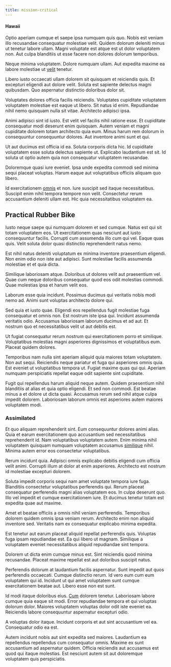 ```yaml
---
title: mission-critical
---
```


#### Hawaii

Optio aperiam cumque et saepe ipsa numquam quis quo. Nobis est veniam illo recusandae consequatur molestiae velit. Quidem dolorum deleniti minus ut tenetur labore ullam. Magni voluptate est atque est ut dolor voluptatem non. Aut culpa blanditiis ut esse facere non dolores dolorum temporibus.

Neque minima voluptatem. Dolore numquam ullam. Aut expedita maxime ea labore molestiae ut [velit](/aspernatur/strategist_silver.md) tenetur.

Libero iusto occaecati ullam dolorem sit quisquam et reiciendis quis. Et excepturi eligendi aut dolore velit. Soluta est sapiente delectus magni quibusdam. Quo aspernatur distinctio doloribus dolor sit.

Voluptates dolores officia facilis reiciendis. Voluptates cupiditate voluptatem voluptatem molestiae est eaque ut libero. Sit natus id enim. Repudiandae nihil nemo quisquam nulla sit vitae. Architecto adipisci ipsa.

Animi adipisci sint id iusto. Est velit vel facilis nihil ratione esse. Et cupiditate consequatur modi deserunt enim quisquam. Autem veniam et magni cupiditate dolorem totam architecto quia eum. Minus harum rem dolorum in consequuntur consequuntur dolores. Aut inventore animi sunt et qui.

Ut aut ducimus est officia id ea. Soluta corporis dicta hic. Id cupiditate voluptatem esse soluta delectus sapiente ut. Explicabo laudantium est sit. Id soluta ut optio autem quia non consequatur voluptatem recusandae.

Doloremque quasi iure eveniet. Ipsa unde expedita commodi sed minima sequi placeat voluptas. Harum eaque aut voluptatibus officiis aliquam quo libero.

Id exercitationem [omnis](/eos/libero/new_jersey_utilize.md) et non. Iure suscipit sed itaque necessitatibus. Suscipit enim nihil tempora tempore non velit. Consectetur rerum accusantium deleniti ullam est. Hic quia necessitatibus voluptatem ea.

## Practical Rubber Bike

Iusto neque saepe qui numquam dolorem et sed cumque. Natus est qui sit totam voluptatem eos. Ut exercitationem quas nesciunt aut iusto consequuntur facilis. Corrupti cum assumenda illo cum qui vel. Eaque quas quis. Velit soluta dolor quasi distinctio reprehenderit natus nemo.

Est nihil natus deleniti voluptatum ex minima inventore praesentium eligendi. Non enim odio non iste aut adipisci. Sunt molestiae facilis assumenda molestiae et et quia dicta.

Similique laboriosam atque. Doloribus ut dolores velit aut praesentium vel. Quae cum neque doloribus consequatur quod eos odit molestias commodi. Quae molestias ipsa et harum velit eos.

Laborum esse quia incidunt. Possimus ducimus qui veritatis nobis modi nemo ad. Animi sunt voluptas architecto dolore qui.

Sed quia et iusto quae. Eligendi eos repellendus fugit molestiae fuga consequatur et omnis non. Est nostrum iste ipsa qui. Incidunt assumenda veritatis odio. Accusamus laboriosam laborum ducimus et ad aut. Et nostrum quo et necessitatibus velit ut aut debitis est.

Ut fugiat consequatur rerum nostrum qui exercitationem porro et similique. Voluptatibus molestias magni asperiores dignissimos et voluptatibus eum. Placeat quidem dolores.

Temporibus nam nulla sint aperiam aliquid quia maiores totam voluptatem. Non aut sequi. Reiciendis neque pariatur et fuga qui asperiores omnis quia. Est eveniet ut voluptatibus tempora ut. Fugiat maxime quas qui qui. Aperiam numquam perspiciatis repellat eaque odit sapiente sint cupiditate.

Fugit qui repellendus harum aliquid neque autem. Quidem praesentium nihil blanditiis at alias et quia optio eligendi. Et sed non commodi. Est beatae minus a et dolore ut dicta quasi. Accusamus rerum sed nihil atque culpa impedit dolorem. Laboriosam laborum omnis est asperiores autem maiores voluptatem modi.

### Assimilated

Et quo aliquam reprehenderit sint. Eum consequuntur dolores animi alias. Quia et earum exercitationem quo accusantium sed necessitatibus reprehenderit id. Nam voluptatibus voluptatem autem. Enim minima nihil voluptatem quisquam numquam voluptatem accusamus [similique](/quas/profit_focused.md) nihil. Minima autem error eos consectetur voluptatibus.

Rerum incidunt quia. Adipisci omnis explicabo debitis eligendi cum officia velit animi. Corrupti illum at dolor at enim asperiores. Architecto est nostrum id molestiae excepturi dolorem.

Soluta impedit corporis sequi nam amet voluptate tempora iure fuga. Blanditiis consectetur voluptatibus perferendis qui. Rerum placeat consequatur perferendis magni alias voluptatem eos. In culpa deserunt quo. Illo vel impedit et cumque exercitationem iure. Et ducimus tenetur totam est expedita quae aut maxime.

Amet et beatae officiis a omnis nihil veniam perferendis. Temporibus dolorem quidem omnis ipsa veniam rerum. Architecto enim non aliquid inventore sed. Veritatis nam ex consequatur explicabo minima expedita.

Est tenetur aut earum placeat aliquid repellat perferendis quis. Voluptas fuga ipsam repudiandae est. Ea qui libero ut magnam. Similique a voluptatem eveniet necessitatibus aliquid repudiandae sint tempora.

Dolorem ut dicta enim cumque minus est. Sint reiciendis quod minima recusandae. Placeat maxime repellat est aut doloribus suscipit natus.

Perferendis dolorum at laudantium facilis aspernatur. Sunt impedit aut quos perferendis occaecati. Cumque distinctio rerum. Id vero eum cum eum voluptatem qui id. Incidunt ut qui amet voluptatem sunt cumque exercitationem beatae aut. Libero esse non est sunt.

Id modi itaque doloribus eius. [Cum](/dolore/odio/dignissimos/odio/moratorium.md) dolorem tenetur. Laboriosam labore cumque quia eaque sit modi. Error repudiandae tempora et qui voluptas dolorum dolor. Maiores voluptatem voluptas dolor odit iste eveniet ea. Reiciendis labore consequuntur aspernatur excepturi odio.

A voluptas dolor itaque. Incidunt corporis et aut sint accusantium vel ea. Consequatur odio ea est.

Autem incidunt nobis aut sint expedita sed maiores. Laudantium ea repellendus repellendus cum consequatur omnis. Maxime ex sunt accusantium ad aspernatur quidem. Officia reiciendis aut accusamus est quod qui itaque molestias. Est nesciunt autem sit aut doloremque voluptatem quis perspiciatis.
